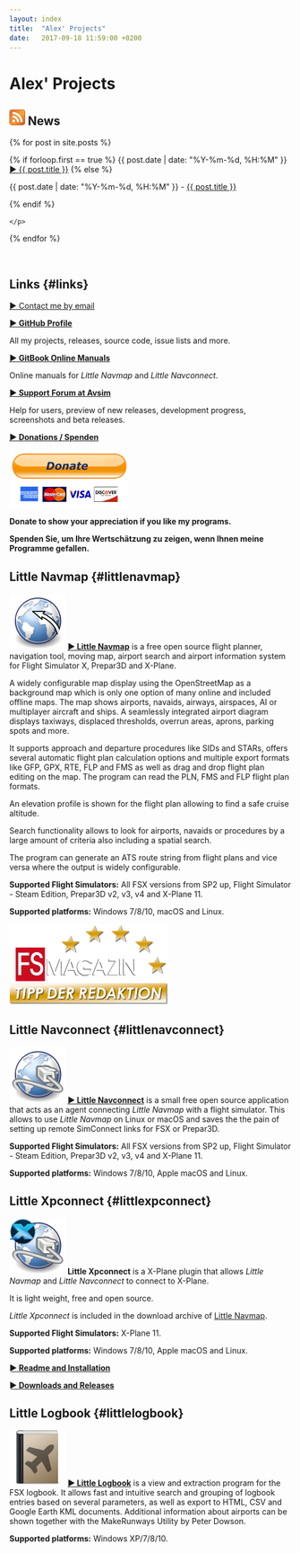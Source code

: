 ```yaml
---
layout: index
title:  "Alex' Projects"
date:   2017-09-18 11:59:00 +0200
---
```


# Alex' Projects

## [![RSS Feed](assets/images/feed.png)](/feed.xml) News
<p>
  {% for post in site.posts %}
    <p>
  {% if forloop.first == true %}
      <span class="bold">{{ post.date | date: "%Y-%m-%d, %H:%M" }} <a href="{{ site.baseurl }}{{ post.url }}"><span class="bold">► {{ post.title }}</span></a></span>
    {% else %}
      <p>{{ post.date | date: "%Y-%m-%d, %H:%M" }} - <a href="{{ site.baseurl }}{{ post.url }}">{{ post.title }}</a></p>
    {% endif %}

    </p>
  {% endfor %}

   <br>
</p>

## Links {#links}

<a href="albar 965 AT mail box DOT org"
   rel="nofollow"
   onclick="this.href='mailto:' + 'albar' + '965' + '@' + 'mailbox' + '.' + 'org'"
   onmouseleave="this.href='albar 965 AT mail box DOT org'"><span class="bold">► Contact me by email</span></a>

[**► GitHub Profile**](https://github.com/albar965)

All my projects, releases, source code, issue lists and more.

[**► GitBook Online Manuals**](https://www.gitbook.com/@albar965)

Online manuals for _Little Navmap_ and _Little Navconnect_.

[**► Support Forum at Avsim**](http://www.avsim.com/forum/780-little-navmap-little-navconnect-little-logbook-support-forum)

Help for users, preview of new releases, development progress, screenshots and beta releases.

[**► Donations / Spenden**](donate.html)

[![Donate](assets/images/donate.png)](donate.html)

**Donate to show your appreciation if you like my programs.**

**Spenden Sie, um Ihre Wertschätzung zu zeigen, wenn Ihnen meine Programme gefallen.**

## Little Navmap {#littlenavmap}

[![Little Navmap](assets/images/navroute.png)](littlenavmap.html) [**► Little Navmap**](littlenavmap.html) is a free open source flight planner, navigation tool, moving map, airport search and airport information system for Flight Simulator X, Prepar3D and X-Plane.

A widely configurable map display using the OpenStreetMap as a background map which is only one option of many online and included offline maps. The map shows airports, navaids, airways, airspaces, AI or multiplayer aircraft and ships. A seamlessly integrated airport diagram displays taxiways, displaced thresholds, overrun areas, aprons, parking spots and more.

It supports approach and departure procedures like SIDs and STARs, offers several automatic flight plan calculation options and multiple export formats like GFP, GPX, RTE, FLP and FMS as well as drag and drop flight plan editing on the map. The program can read the PLN, FMS and FLP flight plan formats.

An elevation profile is shown for the flight plan allowing to find a safe cruise altitude.

Search functionality allows to look for airports, navaids or procedures by a large amount of criteria also including a spatial search.

The program can generate an ATS route string from flight plans and vice versa where the output is widely configurable.

**Supported Flight Simulators:** All FSX versions from SP2 up, Flight Simulator - Steam Edition, Prepar3D v2, v3, v4 and X-Plane 11.

**Supported platforms:** Windows 7/8/10, macOS and Linux.

[![Little Navmap](assets/images/Tipp_FSMagazin_D_Neu_2014_50.png)](https://www.facebook.com/FSMAGAZIN/posts/1349379408450042)


## Little Navconnect {#littlenavconnect}

[![Little Navconnect](assets/images/navconnect.png)](littlenavconnect.html) [**► Little Navconnect**](littlenavconnect.html) is a
small free open source application that acts as an agent connecting *Little Navmap* with a flight simulator. This allows to use *Little Navmap*
on Linux or macOS and saves the the pain of setting up remote SimConnect links for FSX or Prepar3D.

**Supported Flight Simulators:** All FSX versions from SP2 up, Flight Simulator - Steam Edition, Prepar3D v2, v3, v4 and X-Plane 11.

**Supported platforms:** Windows 7/8/10, Apple macOS and Linux.

## Little Xpconnect {#littlexpconnect}

![Little Xpconnect](assets/images/xpnavconnect.png) **Little Xpconnect** is a X-Plane plugin that allows *Little Navmap* and *Little Navconnect* to connect to X-Plane.

It is light weight, free and open source.

*Little Xpconnect* is included in the download archive of [Little Navmap](littlenavmap.html).

**Supported Flight Simulators:** X-Plane 11.

**Supported platforms:** Windows 7/8/10, Apple macOS and Linux.

[**► Readme and Installation**](https://github.com/albar965/littlexpconnect/blob/release/1.0/README.txt)

[**► Downloads and Releases**](https://github.com/albar965/littlexpconnect/releases)

## Little Logbook {#littlelogbook}

[![Little Logbook](assets/images/logbook.png)](littlelogbook.html) [**► Little Logbook**](littlelogbook.html) is a view and extraction program
for the FSX logbook. It allows fast and intuitive search and grouping of logbook entries based on several parameters, as well as export to HTML,
CSV and Google Earth KML documents. Additional information about airports can be shown together with the MakeRunways Utility by Peter Dowson.

**Supported platforms:** Windows XP/7/8/10.

